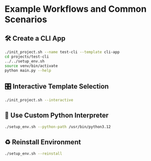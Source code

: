 # Example Workflows and Common Scenarios

## 🛠 Create a CLI App

```bash
./init_project.sh --name test-cli --template cli-app
cd projects/test-cli
../../setup_env.sh
source venv/bin/activate
python main.py --help
```

## 🎛 Interactive Template Selection

```bash
./init_project.sh --interactive
```

## 🐍 Use Custom Python Interpreter

```bash
./setup_env.sh --python-path /usr/bin/python3.12
```

## ♻️ Reinstall Environment

```bash
./setup_env.sh --reinstall
```

